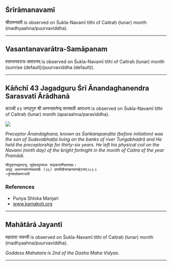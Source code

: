 ## Śrīrāmanavamī
श्रीरामनवमी is observed on Śukla-Navamī tithi of Caitraḥ (lunar) month (madhyaahna/puurvaviddha).



---
## Vasantanavarātra-Samāpanam
वसन्तनवरात्र-समापनम् is observed on Śukla-Navamī tithi of Caitraḥ (lunar) month (sunrise (default)/puurvaviddha (default)).



---
## Kāñchī 43 Jagadguru Śrī Ānandaghanendra Sarasvatī Ārādhanā
काञ्ची ४३ जगद्गुरु श्री आनन्दघनेन्द्र सरस्वती आराधना is observed on Śukla-Navamī tithi of Caitraḥ (lunar) month (aparaahna/paraviddha).

![](https://github.com/sanskrit-coders/adyatithi/blob/master/images/kanchi-jagadgurus/jagadguru-43.jpg)

_Preceptor Ānandaghana, known as Śaṅkarapaṇḍita (before initiation) was the son of Sudevabhaṭṭa living on the banks of river Tuṅgabhadrā and He held the preceptorship for thirty-six years. He left his physical coil on the Navami (ninth day) of the bright fortnight in the month of Caitra of the year Pramādi._

```
श्रीतुङ्गभद्रातटभूः सुदेवभट्टात्मजः शङ्करपण्डिताख्यः।
अभूद् अथानन्दघनश्चलाब्दैः (३६) प्रमादिचैत्राच्छनवम्यहेऽगात्॥८६॥
—पुण्यश्लोकमञ्जरी
```
### References
* Punya Shloka Manjari
* www.kamakoti.org


---
## Mahātārā Jayantī
महातारा जयन्ती is observed on Śukla-Navamī tithi of Caitraḥ (lunar) month (madhyaahna/puurvaviddha).

_Goddess Mahatara is 2nd of the Dasha Maha Vidyas._

---
